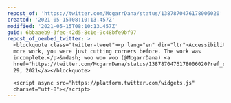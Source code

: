 ```yaml
---
repost_of: 'https://twitter.com/McgarrDana/status/1387870476178006020'
created: '2021-05-15T08:10:13.457Z'
modified: '2021-05-15T08:10:13.457Z'
guid: 6bbaaeb9-3fec-42d5-8c1e-9c48bfe9bf97
repost_of_oembed_twitter: >
  <blockquote class="twitter-tweet"><p lang="en" dir="ltr">Accessibility isn’t
  more work, you were just cutting corners before. The work was
  incomplete.</p>&mdash; woo woo woo (@McgarrDana) <a
  href="https://twitter.com/McgarrDana/status/1387870476178006020?ref_src=twsrc%5Etfw">April
  29, 2021</a></blockquote>

  <script async src="https://platform.twitter.com/widgets.js"
  charset="utf-8"></script>
---
```

 
